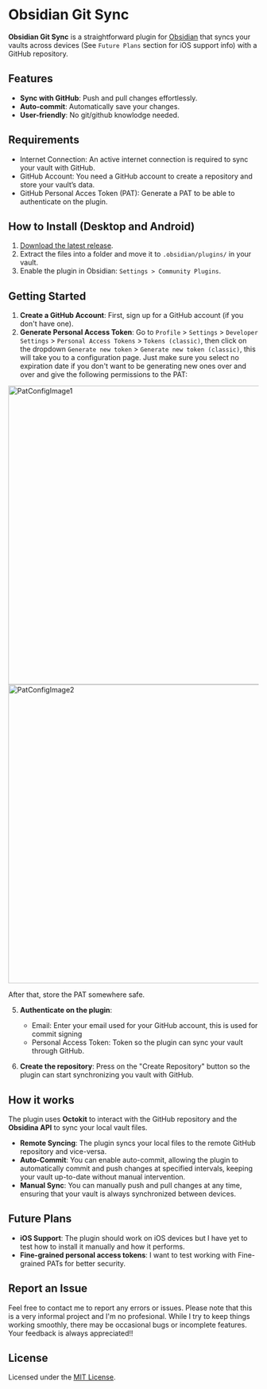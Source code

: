
# Obsidian Git Sync

**Obsidian Git Sync** is a straightforward plugin for [Obsidian](https://obsidian.md) that syncs your vaults across devices (See `Future Plans` section for iOS support info) with a GitHub repository.


## Features

- **Sync with GitHub**: Push and pull changes effortlessly.
- **Auto-commit**: Automatically save your changes.
- **User-friendly**: No git/github knowlodge needed.


## Requirements
- Internet Connection: An active internet connection is required to sync your vault with GitHub.
- GitHub Account: You need a GitHub account to create a repository and store your vault’s data.
- GitHub Personal Acces Token (PAT): Generate a PAT to be able to authenticate on the plugin.


## How to Install (Desktop and Android)

1. [Download the latest release](https://github.com/Stiff-Rock/ObsidianGitSync/releases/latest).
2. Extract the files into a folder and move it to `.obsidian/plugins/` in your vault.
3. Enable the plugin in Obsidian: `Settings > Community Plugins`.


## Getting Started

1. **Create a GitHub Account**: First, sign up for a GitHub account (if you don't have one).
2. **Generate Personal Access Token**: Go to `Profile` > `Settings` > `Developer Settings` > `Personal Access Tokens` > `Tokens (classic)`, then click on the dropdown `Generate new token` > `Generate new token (classic)`, this will take you to a configuration page. Just make sure you select no expiration date if you don't want to be generating new ones over and over and give the following permissions to the PAT:
   
<div>
	<img src="https://github.com/user-attachments/assets/a70683be-5981-4c1f-a7f7-33584fd7bcec" alt="PatConfigImage1" width="600" />
</div>

<div>
	<img src="https://github.com/user-attachments/assets/5b6a0a66-b8ba-4088-960f-68ccf1fd2479" alt="PatConfigImage2" width="600" />
</div>

After that, store the PAT somewhere safe.

5. **Authenticate on the plugin**: 
   - Email: Enter your email used for your GitHub account, this is used for commit signing
   - Personal Access Token: Token so the plugin can sync your vault through GitHub.
    
6. **Create the repository**: Press on the "Create Repository" button so the plugin can start synchronizing you vault with GitHub.

## How it works

The plugin uses **Octokit** to interact with the GitHub repository and the **Obsidina API** to sync your local vault files.

- **Remote Syncing**: The plugin syncs your local files to the remote GitHub repository and vice-versa.
- **Auto-Commit**: You can enable auto-commit, allowing the plugin to automatically commit and push changes at specified intervals, keeping your vault up-to-date without manual intervention.
- **Manual Sync**: You can manually push and pull changes at any time, ensuring that your vault is always synchronized between devices.

## Future Plans

- **iOS Support**: The plugin should work on iOS devices but I have yet to test how to install it manually and how it performs.
- **Fine-grained personal access tokens**: I want to test working with Fine-grained PATs for better security.
  
## Report an Issue

Feel free to contact me to report any errors or issues. 
Please note that this is a very informal project and I'm no profesional. While I try to keep things working smoothly, there may be occasional bugs or incomplete features. Your feedback is always appreciated!!

## License

Licensed under the [MIT License](https://opensource.org/licenses/MIT).
